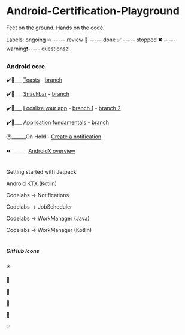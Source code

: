 # Android-Certification-Playground
Feet on the ground. Hands on the code.

Labels:
ongoing ⏩ ----- review 🔁 ----- done ✅ ----- stopped ❌ ----- warning❗----- questions❓

### Android core

:heavy_check_mark::tada:___   [Toasts](https://developer.android.com/guide/topics/ui/notifiers/toasts) - [branch](https://github.com/jesselima/Android-Certification-Playground/tree/01-android-core-toasts)

:heavy_check_mark::tada:___   [Snackbar](https://developer.android.com/reference/android/support/design/widget/Snackbar) - [branch](https://github.com/jesselima/Android-Certification-Playground/tree/02-android-core-snackbar)

:heavy_check_mark::tada:___   [Localize your app](https://developer.android.com/guide/topics/resources/localization) - [branch 1](https://github.com/jesselima/Android-Certification-Playground/tree/03-android-core-localize-your-app) - [branch 2](https://github.com/jesselima/Android-Certification-Playground/tree/03-android-core-localize-your-app-configuration-changes)

:heavy_check_mark::tada:___   [Application fundamentals](https://developer.android.com/guide/components/fundamentals) - [branch](hhttps://github.com/jesselima/Android-Certification-Playground/tree/04-android-core-application-fundamentals)

:clock1:______On Hold -       [Create a notification](https://developer.android.com/training/notify-user/build-notification)

:fast_forward: ______         [AndroidX overview](https://developer.android.com/jetpack/androidx)

######
Getting started with Jetpack

Android KTX (Kotlin)

Codelabs -> Notifications

Codelabs -> JobScheduler

Codelabs -> WorkManager (Java)

Codelabs -> WorkManager (Kotlin)

#
##### GitHub Icons

:eight_spoked_asterisk:

:pencil:

:pushpin:

:calling:

:tada:

:bulb: